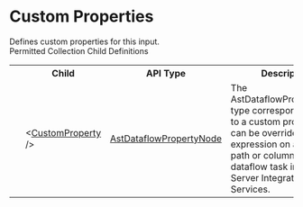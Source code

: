 # Custom Properties

<div class="LanguageSummary"><div class ="SummaryItem">Defines custom properties for this input.</div></div><div class="SchemaBindingGroup"><div class="SchemaBindingGroupHeader">Permitted Collection Child Definitions</div><table id="SchemaBindingList" class="SchemaBindingList"><tbody><tr><th class="SchemaBindingIconColumnHeader">&nbsp;</th><th class="SchemaBindingNameColumnHeader">Child</th><th class="SchemaBindingTypeColumnHeader">API Type</th><th class="SchemaBindingSummaryColumnHeader">Description</th></tr><tr class="cd0"><td class="SchemaBindingIcon"><div class="NotRequired" /></td><td class="SchemaBindingName"><span class="punc">&lt;</span><a href=../api-reference/Varigence.Languages.Biml.Transformation.AstDataflowPropertyNode.html">CustomProperty</a><span class="punc"> /&gt;</span></td><td class="SchemaBindingType"><a href="Varigence.Languages.Biml.Transformation.AstDataflowPropertyNode.html">AstDataflowPropertyNode</a></td><td class="SchemaBindingSummary">The AstDataflowPropertyNode type corresponds directly to a custom property that can be overriden with an expression on an output path or column in a dataflow task in SQL Server Integration Services.</td></tr></tbody></table></div>